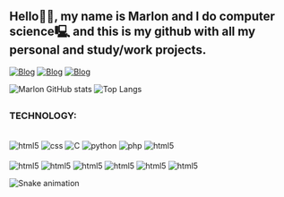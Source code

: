## Hello👋😃, my name is Marlon and I do computer science🖳 and this is my github with all my personal and study/work projects.

[![Blog](https://img.shields.io/badge/Gmail-D14836?style=for-the-badge&logo=gmail&logoColor=white)](https://)
[![Blog](https://img.shields.io/badge/LinkedIn-0077B5?style=for-the-badge&logo=linkedin&logoColor=white)](https://)
[![Blog](https://img.shields.io/badge/website-000000?style=for-the-badge&logo=About.me&logoColor=white)](https://)


![Marlon GitHub stats](https://github-readme-stats.vercel.app/api?username=Marlon-Mena&show_icons=true&theme=tokyonight)
![Top Langs](https://github-readme-stats.vercel.app/api/top-langs/?username=Marlon-Mena&layout=compact&theme=tokyonight)


## <H3> TECHNOLOGY: </H3>
<div style="display: incline_block"><br/>
    <img align="center" alt="html5" src="https://img.shields.io/badge/HTML5-E34F26?style=for-the-badge&logo=html5&logoColor=white" />
    <img align="center" alt="css" src="https://img.shields.io/badge/CSS3-1572B6?style=for-the-badge&logo=css3&logoColor=white" />
    <img align="center" alt="C" src="https://img.shields.io/badge/C-00599C?style=for-the-badge&logo=c&logoColor=white" />
    <img align="center" alt="python" src="https://img.shields.io/badge/Python-14354C?style=for-the-badge&logo=python&logoColor=white" />
    <img align="center" alt="php" src="https://img.shields.io/badge/PHP-777BB4?style=for-the-badge&logo=php&logoColor=white" />
    <img align="center" alt="html5" src="https://img.shields.io/badge/MySQL-005C84?style=for-the-badge&logo=mysql&logoColor=white" />
    <br>
    <br>
    <img align="center" alt="html5" src="https://img.shields.io/badge/Linux-FCC624?style=for-the-badge&logo=linux&logoColor=black" />
    <img align="center" alt="html5" src="https://img.shields.io/badge/Ubuntu-E95420?style=for-the-badge&logo=ubuntu&logoColor=white" />
    <img align="center" alt="html5" src="https://img.shields.io/badge/Windows-0078D6?style=for-the-badge&logo=windows&logoColor=white" />
    <img align="center" alt="html5" src="https://img.shields.io/badge/VIM-%2311AB00.svg?&style=for-the-badge&logo=vim&logoColor=white" />
    <img align="center" alt="html5" src="https://img.shields.io/badge/Visual_Studio-5C2D91?style=for-the-badge&logo=visual%20studio&logoColor=white" />
    <img align="center" alt="html5" src="https://img.shields.io/badge/Visual_Studio_Code-0078D4?style=for-the-badge&logo=visual%20studio%20code&logoColor=white" />
</div>

![Snake animation](https://github.com/Marlon-Mena/Marlon-Mena/blob/output/snake.svg)


